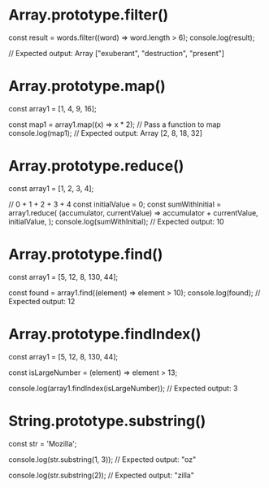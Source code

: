 # Array.prototype.filter()

const result = words.filter((word) => word.length > 6);
console.log(result);

// Expected output: Array ["exuberant", "destruction", "present"]

# Array.prototype.map()

const array1 = [1, 4, 9, 16];

const map1 = array1.map((x) => x * 2);    // Pass a function to map
console.log(map1);
// Expected output: Array [2, 8, 18, 32]

# Array.prototype.reduce()

const array1 = [1, 2, 3, 4];

// 0 + 1 + 2 + 3 + 4
const initialValue = 0;
const sumWithInitial = array1.reduce(
  (accumulator, currentValue) => accumulator + currentValue,
  initialValue,
);
console.log(sumWithInitial);
// Expected output: 10

# Array.prototype.find()

const array1 = [5, 12, 8, 130, 44];

const found = array1.find((element) => element > 10);
console.log(found);
// Expected output: 12

# Array.prototype.findIndex()

const array1 = [5, 12, 8, 130, 44];

const isLargeNumber = (element) => element > 13;

console.log(array1.findIndex(isLargeNumber));
// Expected output: 3

# String.prototype.substring()

const str = 'Mozilla';

console.log(str.substring(1, 3));
// Expected output: "oz"

console.log(str.substring(2));
// Expected output: "zilla"